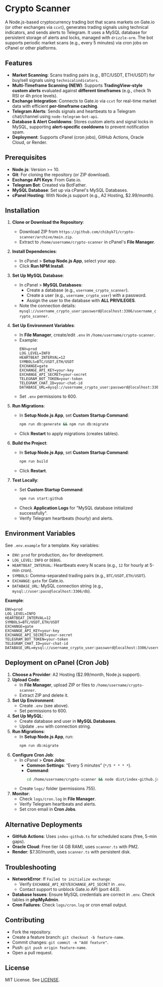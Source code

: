 # Crypto Scanner

A Node.js-based cryptocurrency trading bot that scans markets on Gate.io (or other exchanges via `ccxt`), generates trading signals using technical indicators, and sends alerts to Telegram. It uses a MySQL database for persistent storage of alerts and locks, managed with `drizzle-orm`. The bot supports periodic market scans (e.g., every 5 minutes) via cron jobs on cPanel or other platforms.

## Features

- **Market Scanning**: Scans trading pairs (e.g., BTC/USDT, ETH/USDT) for buy/sell signals using `technicalindicators`.
- **Multi-Timeframe Scanning (NEW)**: Supports **TradingView-style custom alerts** evaluated against **different timeframes** (e.g., check 1h RSI or 4h price levels).
- **Exchange Integration**: Connects to Gate.io via `ccxt` for real-time market data with efficient **per-timeframe caching**.
- **Telegram Alerts**: Sends signals and heartbeats to a Telegram chat/channel using `node-telegram-bot-api`.
- **Database & Alert Cooldowns**: Stores custom alerts and signal locks in MySQL, supporting **alert-specific cooldowns** to prevent notification spam.
- **Deployment**: Supports cPanel (cron jobs), GitHub Actions, Oracle Cloud, or Render.

## Prerequisites

- **Node.js**: Version >= 10.
- **Git**: For cloning the repository (or ZIP download).
- **Exchange API Keys**: From Gate.io.
- **Telegram Bot**: Created via BotFather.
- **MySQL Database**: Set up via cPanel's MySQL Databases.
- **cPanel Hosting**: With Node.js support (e.g., A2 Hosting, $2.99/month).

## Installation

1. **Clone or Download the Repository**:
    - Download ZIP from `https://github.com/chibyk71/crypto-scanner/archive/main.zip`.
    - Extract to `/home/username/crypto-scanner` in cPanel's **File Manager**.

2. **Install Dependencies**:
    - In cPanel > **Setup Node.js App**, select your app.
    - Click **Run NPM Install**.

3. **Set Up MySQL Database**:
    - In cPanel > **MySQL Databases**:
        - Create a database (e.g., `username_crypto_scanner`).
        - Create a user (e.g., `username_crypto_user`) with a password.
        - Assign the user to the database with **ALL PRIVILEGES**.
    - Note the connection details: `mysql://username_crypto_user:password@localhost:3306/username_crypto_scanner`.

4. **Set Up Environment Variables**:
    - In **File Manager**, create/edit `.env` in `/home/username/crypto-scanner`.
    - Example:
        ```env
        ENV=prod
        LOG_LEVEL=INFO
        HEARTBEAT_INTERVAL=12
        SYMBOLS=BTC/USDT,ETH/USDT
        EXCHANGE=gate
        EXCHANGE_API_KEY=your-key
        EXCHANGE_API_SECRET=your-secret
        TELEGRAM_BOT_TOKEN=your-token
        TELEGRAM_CHAT_ID=your-chat-id
        DATABASE_URL=mysql://username_crypto_user:password@localhost:3306/username_crypto_scanner
        ```
    - Set `.env` permissions to 600.

5. **Run Migrations**:
    - In **Setup Node.js App**, set **Custom Startup Command**:
        ```bash
        npm run db:generate && npm run db:migrate
        ```
    - Click **Restart** to apply migrations (creates tables).

6. **Build the Project**:
    - In **Setup Node.js App**, set **Custom Startup Command**:
        ```bash
        npm run build
        ```
    - Click **Restart**.

7. **Test Locally**:
    - Set **Custom Startup Command**:
        ```bash
        npm run start:github
        ```
    - Check **Application Logs** for "MySQL database initialized successfully".
    - Verify Telegram heartbeats (hourly) and alerts.

## Environment Variables

See `.env.example` for a template. Key variables:

- `ENV`: `prod` for production, `dev` for development.
- `LOG_LEVEL`: `INFO` or `DEBUG`.
- `HEARTBEAT_INTERVAL`: Heartbeats every N scans (e.g., `12` for hourly at 5-min cron).
- `SYMBOLS`: Comma-separated trading pairs (e.g., `BTC/USDT,ETH/USDT`).
- `EXCHANGE`: `gate` for Gate.io.
- `DATABASE_URL`: MySQL connection string (e.g., `mysql://user:pass@localhost:3306/db`).

**Example**:

```env
ENV=prod
LOG_LEVEL=INFO
HEARTBEAT_INTERVAL=12
SYMBOLS=BTC/USDT,ETH/USDT
EXCHANGE=gate
EXCHANGE_API_KEY=your-key
EXCHANGE_API_SECRET=your-secret
TELEGRAM_BOT_TOKEN=your-token
TELEGRAM_CHAT_ID=your-chat-id
DATABASE_URL=mysql://username_crypto_user:password@localhost:3306/username_crypto_scanner
```

## Deployment on cPanel (Cron Job)

1. **Choose a Provider**: A2 Hosting ($2.99/month, Node.js support).
2. **Upload Code**:
    - In **File Manager**, upload ZIP or files to `/home/username/crypto-scanner`.
    - Extract ZIP and delete it.
3. **Set Up Environment**:
    - Create `.env` (see above).
    - Set permissions to 600.
4. **Set Up MySQL**:
    - Create database and user in **MySQL Databases**.
    - Update `.env` with connection string.
5. **Run Migrations**:
    - In **Setup Node.js App**, run:
        ```bash
        npm run db:migrate
        ```
6. **Configure Cron Job**:
    - In cPanel > **Cron Jobs**:
        - **Common Settings**: “Every 5 minutes” (`*/5 * * * *`).
        - **Command**:
            ```bash
            cd /home/username/crypto-scanner && node dist/index-github.js >> /home/username/crypto-scanner/logs/cron.log 2>&1
            ```
    - Create `logs/` folder (permissions 755).
7. **Monitor**:
    - Check `logs/cron.log` in **File Manager**.
    - Verify Telegram heartbeats and alerts.
    - Set cron email in **Cron Jobs**.

## Alternative Deployments

- **GitHub Actions**: Uses `index-github.ts` for scheduled scans (free, 5-min gaps).
- **Oracle Cloud**: Free tier (4 GB RAM), uses `scanner.ts` with PM2.
- **Render**: $7.30/month, uses `scanner.ts` with persistent disk.

## Troubleshooting

- **NetworkError**: If `Failed to initialize exchange`:
    - Verify `EXCHANGE_API_KEY`/`EXCHANGE_API_SECRET` in `.env`.
    - Contact support to unblock Gate.io API (port 443).
- **Database Issues**: Ensure MySQL credentials are correct in `.env`. Check tables in **phpMyAdmin**.
- **Cron Failures**: Check `logs/cron.log` or cron email output.

## Contributing

- Fork the repository.
- Create a feature branch: `git checkout -b feature-name`.
- Commit changes: `git commit -m "Add feature"`.
- Push: `git push origin feature-name`.
- Open a pull request.

## License

MIT License. See [LICENSE](LICENSE).
